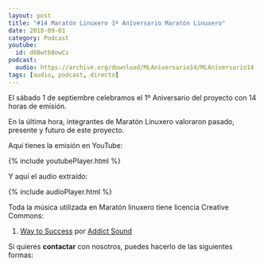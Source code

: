 ```yaml
---
layout: post
title: "#14 Maratón Linuxero 1º Aniversario Maratón Linuxero"
date: 2018-09-01
category: Podcast
youtube:
  id: d6Bwtb8owCs
podcast:
  audio: https://archive.org/download/MLAniversario14/MLAniversario14
tags: [audio, podcast, directo]
---
```

El sábado 1 de septiembre celebramos el 1º Aniversario del proyecto con 14 horas de emisión.

En la última hora, integrantes de Maratón Linuxero valoraron pasado, presente y futuro de este proyecto.

Aquí tienes la emisión en YouTube:

{% include youtubePlayer.html %}

Y aquí el audio extraído:

{% include audioPlayer.html %}

Toda la música utilizada en Maratón linuxero tiene licencia Creative Commons:  
 
1. [Way to Success](https://www.jamendo.com/track/1334807/way-to-success) por [Addict Sound](https://www.jamendo.com/artist/451073/addict-sound)


Si quieres **contactar** con nosotros, puedes hacerlo de las siguientes formas:
